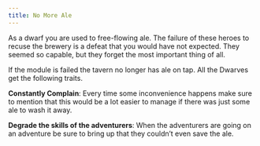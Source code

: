 ```yaml
---
title: No More Ale
---
```


As a dwarf you are used to free-flowing ale. The failure of these heroes to recuse the brewery is a defeat that you would have not expected. They seemed so capable, but they forget the most important thing of all. 

If the module is failed the tavern no longer has ale on tap. All the Dwarves get the following traits.

**Constantly Complain**: Every time some inconvenience happens make sure to mention that this would be a lot easier to manage if there was just some ale to wash it away.

**Degrade the skills of the adventurers**: When the adventurers are going on an adventure be sure to bring up that they couldn’t even save the ale.

